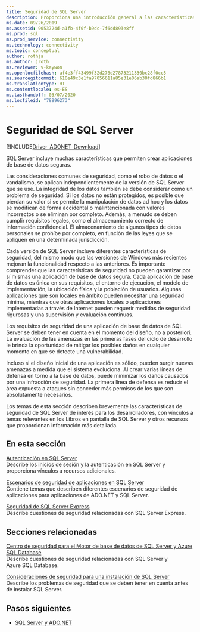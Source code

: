 ```yaml
---
title: Seguridad de SQL Server
description: Proporciona una introducción general a las características de seguridad de SQL Server y casos de creación de aplicaciones ADO.NET seguras dirigidas a SQL Server.
ms.date: 09/26/2019
ms.assetid: 9053724d-a1fb-4f0f-b9dc-7f6dd893e8ff
ms.prod: sql
ms.prod_service: connectivity
ms.technology: connectivity
ms.topic: conceptual
author: rothja
ms.author: jroth
ms.reviewer: v-kaywon
ms.openlocfilehash: af4e3ff43499f32d276d27873211330bc28f0cc5
ms.sourcegitcommit: 610e49c3e1fa97056611a85e31e06ab30fd866b1
ms.translationtype: HT
ms.contentlocale: es-ES
ms.lasthandoff: 03/07/2020
ms.locfileid: "78896273"
---
```

# <a name="sql-server-security"></a>Seguridad de SQL Server

[!INCLUDE[Driver_ADONET_Download](../../../includes/driver_adonet_download.md)]

SQL Server incluye muchas características que permiten crear aplicaciones de base de datos seguras.  
  
Las consideraciones comunes de seguridad, como el robo de datos o el vandalismo, se aplican independientemente de la versión de SQL Server que se use. La integridad de los datos también se debe considerar como un problema de seguridad. Si los datos no están protegidos, es posible que pierdan su valor si se permite la manipulación de datos ad hoc y los datos se modifican de forma accidental o malintencionada con valores incorrectos o se eliminan por completo. Además, a menudo se deben cumplir requisitos legales, como el almacenamiento correcto de información confidencial. El almacenamiento de algunos tipos de datos personales se prohíbe por completo, en función de las leyes que se apliquen en una determinada jurisdicción.  
  
Cada versión de SQL Server incluye diferentes características de seguridad, del mismo modo que las versiones de Windows más recientes mejoran la funcionalidad respecto a las anteriores. Es importante comprender que las características de seguridad no pueden garantizar por sí mismas una aplicación de base de datos segura. Cada aplicación de base de datos es única en sus requisitos, el entorno de ejecución, el modelo de implementación, la ubicación física y la población de usuarios. Algunas aplicaciones que son locales en ámbito pueden necesitar una seguridad mínima, mientras que otras aplicaciones locales o aplicaciones implementadas a través de Internet pueden requerir medidas de seguridad rigurosas y una supervisión y evaluación continuas.  
  
Los requisitos de seguridad de una aplicación de base de datos de SQL Server se deben tener en cuenta en el momento del diseño, no a posteriori. La evaluación de las amenazas en las primeras fases del ciclo de desarrollo le brinda la oportunidad de mitigar los posibles daños en cualquier momento en que se detecte una vulnerabilidad.  
  
Incluso si el diseño inicial de una aplicación es sólido, pueden surgir nuevas amenazas a medida que el sistema evoluciona. Al crear varias líneas de defensa en torno a la base de datos, puede minimizar los daños causados por una infracción de seguridad. La primera línea de defensa es reducir el área expuesta a ataques sin conceder más permisos de los que son absolutamente necesarios.  
  
Los temas de esta sección describen brevemente las características de seguridad de SQL Server de interés para los desarrolladores, con vínculos a temas relevantes en los Libros en pantalla de SQL Server y otros recursos que proporcionan información más detallada.  
  
## <a name="in-this-section"></a>En esta sección  
[Autenticación en SQL Server](authentication-sql-server.md)  
Describe los inicios de sesión y la autenticación en SQL Server y proporciona vínculos a recursos adicionales. 
  
[Escenarios de seguridad de aplicaciones en SQL Server](application-security-scenarios-sql-server.md)  
Contiene temas que describen diferentes escenarios de seguridad de aplicaciones para aplicaciones de ADO.NET y SQL Server.  
  
[Seguridad de SQL Server Express](sql-server-express-security.md)  
Describe cuestiones de seguridad relacionadas con SQL Server Express.  
  
## <a name="related-sections"></a>Secciones relacionadas  
[Centro de seguridad para el Motor de base de datos de SQL Server y Azure SQL Database](../../../relational-databases/security/security-center-for-sql-server-database-engine-and-azure-sql-database.md)  
Describe cuestiones de seguridad relacionadas con SQL Server y Azure SQL Database.

[Consideraciones de seguridad para una instalación de SQL Server](../../../sql-server/install/security-considerations-for-a-sql-server-installation.md)  
Describe los problemas de seguridad que se deben tener en cuenta antes de instalar SQL Server.

## <a name="next-steps"></a>Pasos siguientes
- [SQL Server y ADO.NET](index.md)

